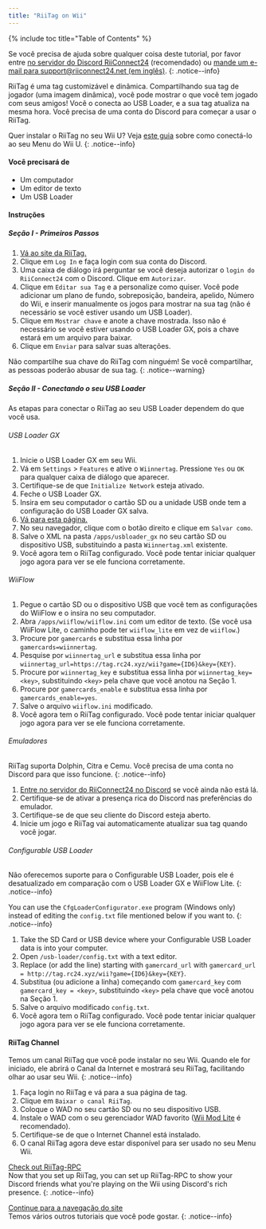 ```yaml
---
title: "RiiTag on Wii"
---
```


{% include toc title="Table of Contents" %}

Se você precisa de ajuda sobre qualquer coisa deste tutorial, por favor entre [no servidor do Discord RiiConnect24](https://discord.gg/rc24) (recomendado) ou [mande um e-mail para support@riiconnect24.net (em inglês)](mailto:support@riiconnect24.net).
{: .notice--info}

RiiTag é uma tag customizável e dinâmica. Compartilhando sua tag de jogador (uma imagem dinâmica), você pode mostrar o que você tem jogado com seus amigos! Você o conecta ao USB Loader, e a sua tag atualiza na mesma hora. Você precisa de uma conta do Discord para começar a usar o RiiTag.

Quer instalar o RiiTag no seu Wii U? Veja [este guia](riitag-wiiu) sobre como conectá-lo ao seu Menu do Wii U.
{: .notice--info}

#### Você precisará de

* Um computador
* Um editor de texto
* Um USB Loader

#### Instruções

##### Seção I - Primeiros Passos

1. [Vá ao site da RiiTag.](https://tag.rc24.xyz/)
2. Clique em `Log In` e faça login com sua conta do Discord.
3. Uma caixa de diálogo irá perguntar se você deseja autorizar o `login do RiiConnect24` com o Discord. Clique em `Autorizar`.
4. Clique em `Editar sua Tag` e a personalize como quiser. Você pode adicionar um plano de fundo, sobreposição, bandeira, apelido, Número do Wii, e inserir manualmente os jogos para mostrar na sua tag (não é necessário se você estiver usando um USB Loader).
5. Clique em `Mostrar chave` e anote a chave mostrada. Isso não é necessário se você estiver usando o USB Loader GX, pois a chave estará em um arquivo para baixar.
6. Clique em `Enviar` para salvar suas alterações.

Não compartilhe sua chave do RiiTag com ninguém! Se você compartilhar, as pessoas poderão abusar de sua tag.
{: .notice--warning}

##### Seção II - Conectando o seu USB Loader

As etapas para conectar o RiiTag ao seu USB Loader dependem do que você usa.

###### USB Loader GX

1. Inicie o USB Loader GX em seu Wii.
2. Vá em `Settings` > `Features` e ative o `Wiinnertag`. Pressione `Yes` ou `OK` para qualquer caixa de diálogo que aparecer.
3. Certifique-se de que `Initialize Network` esteja ativado.
4. Feche o USB Loader GX.
5. Insira em seu computador o cartão SD ou a unidade USB onde tem a configuração do USB Loader GX salva.
6. [Vá para esta página.](https://tag.rc24.xyz/Wiinnertag.xml)
7. No seu navegador, clique com o botão direito e clique em `Salvar como`.
8. Salve o XML na pasta `/apps/usbloader_gx`  no seu cartão SD ou dispositivo USB, substituindo a pasta `Wiinnertag.xml` existente.
9. Você agora tem o RiiTag configurado. Você pode tentar iniciar qualquer jogo agora para ver se ele funciona corretamente.

###### WiiFlow

1. Pegue o cartão SD ou o dispositivo USB que você tem as configurações do WiiFlow e o insira no seu computador.
2. Abra `/apps/wiiflow/wiiflow.ini` com um editor de texto. (Se você usa WiiFlow Lite, o caminho pode ter `wiiflow_lite` em vez de `wiiflow`.)
3. Procure por `gamercards` e substitua essa linha por `gamercards=wiinnertag`.
4. Pesquise por `wiinnertag_url` e substitua essa linha por `wiinnertag_url=https://tag.rc24.xyz/wii?game={ID6}&key={KEY}`.
5. Procure por `wiinnertag_key` e substitua essa linha por `wiinnertag_key=<key>`, substituindo `<key>` pela chave que você anotou na Seção 1.
6. Procure por `gamercards_enable` e substitua essa linha por `gamercards_enable=yes`.
7. Salve o arquivo `wiiflow.ini` modificado.
8. Você agora tem o RiiTag configurado. Você pode tentar iniciar qualquer jogo agora para ver se ele funciona corretamente.

###### Emuladores

RiiTag suporta Dolphin, Citra e Cemu. Você precisa de uma conta no Discord para que isso funcione.
{: .notice--info}

1. [Entre no servidor do RiiConnect24 no Discord](https://discord.gg/rc24) se você ainda não está lá.
2. Certifique-se de ativar a presença rica do Discord nas preferências do emulador.
3. Certifique-se de que seu cliente do Discord esteja aberto.
4. Inicie um jogo e RiiTag vai automaticamente atualizar sua tag quando você jogar.

###### Configurable USB Loader

Não oferecemos suporte para o Configurable USB Loader, pois ele é desatualizado em comparação com o USB Loader GX e WiiFlow Lite.
{: .notice--info}

You can use the `CfgLoaderConfigurator.exe` program (Windows only) instead of editing the `config.txt` file mentioned below if you want to.
{: .notice--info}

1. Take the SD Card or USB device where your Configurable USB Loader data is into your computer.
2. Open `/usb-loader/config.txt` with a text editor.
3. Replace (or add the line) starting with `gamercard_url` with `gamercard_url = http://tag.rc24.xyz/wii?game={ID6}&key={KEY}`.
4. Substitua (ou adicione a linha) começando com `gamercard_key` com `gamercard_key = <key>`, substituindo `<key>` pela chave que você anotou na Seção 1.
5. Salve o arquivo modificado `config.txt`.
6. Você agora tem o RiiTag configurado. Você pode tentar iniciar qualquer jogo agora para ver se ele funciona corretamente.

#### RiiTag Channel

Temos um canal RiiTag que você pode instalar no seu Wii. Quando ele for iniciado, ele abrirá o Canal da Internet e mostrará seu RiiTag, facilitando olhar ao usar seu Wii.
{: .notice--info}

1. Faça login no RiiTag e vá para a sua página de tag.
2. Clique em `Baixar o canal RiiTag`.
3. Coloque o WAD no seu cartão SD ou no seu dispositivo USB.
4. Instale o WAD com o seu gerenciador WAD favorito ([Wii Mod Lite](wiimodlite) é recomendado).
5. Certifique-se de que o Internet Channel está instalado.
6. O canal RiiTag agora deve estar disponível para ser usado no seu Menu Wii.

[Check out RiiTag-RPC](https://github.com/RiiConnect24/RiiTag-RPC/releases/latest)<br> Now that you set up RiiTag, you can set up RiiTag-RPC to show your Discord friends what you're playing on the Wii using Discord's rich presence.
{: .notice--info}

[Continue para a navegação do site](site-navigation)<br> Temos vários outros tutoriais que você pode gostar.
{: .notice--info}
